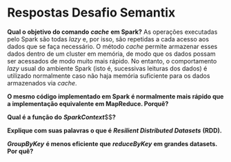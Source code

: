 # Respostas Desafio Semantix

__Qual​ o objetivo​​ do​ comando__ ___cache___ __em Spark?__
As operações executadas pelo Spark são todas _lazy_ e, por isso, são repetidas a cada acesso aos dados que se faça necessário. O método _cache_ permite armazenar esses dados dentro de um cluster em memória, de modo que os dados possam ser acessados de modo muito mais rápido. No entanto, o comportamento _lazy_ usual do ambiente Spark (isto é, sucessivas leituras dos dados) é utilizado normalmente caso não haja memória suficiente para os dados armazenados via _cache_.

__O mesmo​ código implementado em Spark é normalmente mais rápido​ que a implementação​ equivalente em MapReduce. Por​ quê?__


__Qual é a função do__ ___SparkContext​___$$__?__


__Explique com suas palavras o que é__ ___Resilient Distributed Datasets___ __(RDD).__


___GroupByKey___ __é menos eficiente que__ ___reduceByKey___ __em grandes datasets. Por quê?__
